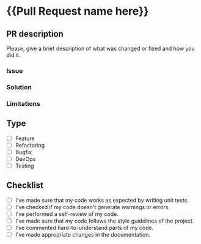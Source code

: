 # {{Pull Request name here}}

## PR description

Please, give a brief description of what was changed or fixed and how you did it.

### Issue
<!-- Make sure that the problem is explained clearly. -->

### Solution
<!-- Don't copy Linear ticket description but rather describe the solution. -->

### Limitations
<!-- Document here any known limitation of your implementation. -->

## Type
<!-- Check a proper type with an 'x' ([x]). -->

- [ ] Feature
- [ ] Refactoring
- [ ] Bugfix
- [ ] DevOps
- [ ] Testing

## Checklist
<!-- Please make sure you did all pre review requesting steps and check all with an 'x' ([x]). -->

- [ ] I've made sure that my code works as expected by writing unit tests.
- [ ] I've checked if my code doesn't generate warnings or errors.
- [ ] I've performed a self-review of my code.
- [ ] I've made sure that my code follows the style guidelines of the project.
- [ ] I've commented hard-to-understand parts of my code.
- [ ] I've made appropriate changes in the documentation.
